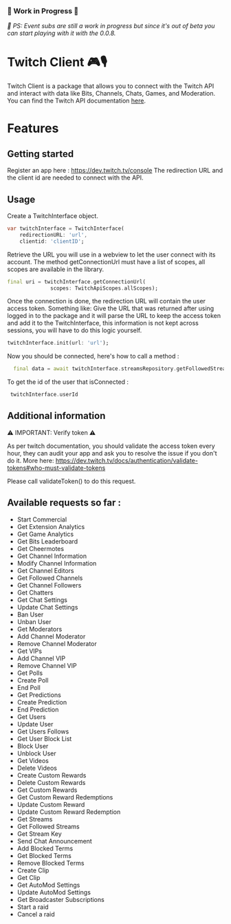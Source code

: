 <!--
This README describes the package. If you publish this package to pub.dev,
this README's contents appear on the landing page for your package.

For information about how to write a good package README, see the guide for
[writing package pages](https://dart.dev/guides/libraries/writing-package-pages).

For general information about developing packages, see the Dart guide for
[creating packages](https://dart.dev/guides/libraries/create-library-packages)
and the Flutter guide for
[developing packages and plugins](https://flutter.dev/developing-packages).
-->

### 🚧 Work in Progress 🚧
<em>
📝 PS: Event subs are still a work in progress but since it's out of beta you can start
playing with it with the 0.0.8.
</em>

# Twitch Client 🎮🎙

Twitch Client is a package that allows you to connect with the Twitch API and
interact with data like Bits, Channels, Chats, Games, and Moderation.
You can find the Twitch API documentation [here](https://dev.twitch.tv/docs/api).

# Features

## Getting started

Register an app here : <https://dev.twitch.tv/console>
The redirection URL and the client id are needed to connect with the API.

## Usage

Create a TwitchInterface object.

```dart
var twitchInterface = TwitchInterface(
    redirectionURL: 'url',
    clientid: 'clientID';
```

Retrieve the URL you will use in a webview to let the user connect with its account.
The method getConnectionUrl must have a list of scopes, all scopes are available
in the library.

````dart
final uri = twitchInterface.getConnectionUrl(
              scopes: TwitchApiScopes.allScopes);
````

Once the connection is done, the redirection URL will contain the user access token.
Something like:
Give the URL that was returned after using logged in to the package and it will
parse the URL to keep the access token and add it to the TwitchInterface, this information is not kept across sessions, you will have to do this logic yourself.

```dart
twitchInterface.init(url: 'url');
```

Now you should be connected, here's how to call a method :

```dart
  final data = await twitchInterface.streamsRepository.getFollowedStreams(props: GetFollowedStreamsProps(userId: twitchInterface.userId));
```

To get the id of the user that isConnected :

```dart
 twitchInterface.userId
 ```

## Additional information

⚠️ IMPORTANT: Verify token ⚠️

As per twitch documentation, you should validate the access token every hour,
they can audit your app and ask you to resolve the issue if you don't do it.
More here: <https://dev.twitch.tv/docs/authentication/validate-tokens#who-must-validate-tokens>

Please call validateToken() to do this request.

## Available requests so far :

- Start Commercial
- Get Extension Analytics
- Get Game Analytics
- Get Bits Leaderboard
- Get Cheermotes
- Get Channel Information
- Modify Channel Information
- Get Channel Editors
- Get Followed Channels
- Get Channel Followers
- Get Chatters
- Get Chat Settings
- Update Chat Settings
- Ban User
- Unban User
- Get Moderators
- Add Channel Moderator
- Remove Channel Moderator
- Get VIPs
- Add Channel VIP
- Remove Channel VIP
- Get Polls
- Create Poll
- End Poll
- Get Predictions
- Create Prediction
- End Prediction
- Get Users
- Update User
- Get Users Follows
- Get User Block List
- Block User
- Unblock User
- Get Videos
- Delete Videos
- Create Custom Rewards
- Delete Custom Rewards
- Get Custom Rewards
- Get Custom Reward Redemptions
- Update Custom Reward
- Update Custom Reward Redemption
- Get Streams 
- Get Followed Streams
- Get Stream Key
- Send Chat Announcement
- Add Blocked Terms
- Get Blocked Terms
- Remove Blocked Terms
- Create Clip
- Get Clip
- Get AutoMod Settings
- Update AutoMod Settings
- Get Broadcaster Subscriptions
- Start a raid
- Cancel a raid
